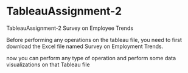# TableauAssignment-2
TableauAssignment-2 Survey on Employee Trends

Before performing any operations on the tableau file, you need to first download the Excel file named Survey on Employment Trends.

now you can perform any type of operation and perform some data visualizations on that Tableau file
